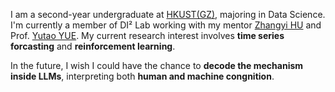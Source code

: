I am a second-year undergraduate at [HKUST(GZ)](https://www.hkust-gz.edu.cn/), majoring in Data Science. I'm currently a member of DI² Lab working with my mentor [Zhangyi HU](https://whu-hzy.github.io/) and Prof. [Yutao YUE](https://facultyprofiles.hkust-gz.edu.cn/faculty-personal-page/YUE-Yutao/yutaoyue). My current research interest involves **time series forcasting** and **reinforcement learning**.

In the future, I wish I could have the chance to **decode the mechanism inside LLMs**, interpreting both **human and machine congnition**.
